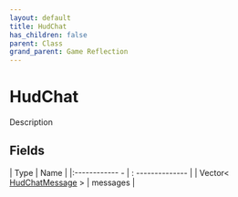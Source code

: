 ```yaml
---
layout: default
title: HudChat
has_children: false
parent: Class
grand_parent: Game Reflection
---
```

# HudChat
Description 

## Fields
| Type | Name |
|:------------ - | : -------------- |
| Vector< [HudChatMessage](game-reflection/classes/hud_chat_message.md) > | messages |
